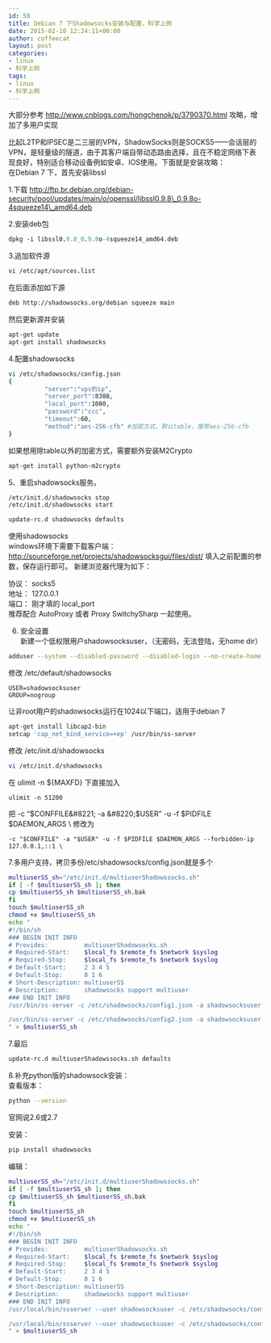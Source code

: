 ```yaml
---
id: 58
title: Debian 7 下Shadowsocks安装与配置，科学上网
date: 2015-02-10 12:24:11+00:00
author: coffeecat
layout: post
categories:
- linux
- 科学上网
tags:
- linux
- 科学上网
---
```

大部分参考 http://www.cnblogs.com/hongchenok/p/3790370.html 攻略，增加了多用户实现

比起L2TP和IPSEC是二三层的VPN，ShadowSocks则是SOCKS5——会话层的VPN，是轻量级的隧道，由于其客户端自带动态路由选择，且在不稳定网络下表现良好，特别适合移动设备例如安卓、IOS使用。下面就是安装攻略：  
在Debian 7 下，首先安装libssl

1.下载 http://ftp.br.debian.org/debian-security/pool/updates/main/o/openssl/libssl0.9.8\_0.9.8o-4squeeze14\_amd64.deb

2.安装deb包

```perl
dpkg -i libssl0.9.8_0.9.8o-4squeeze14_amd64.deb
```

3.追加软件源  
<!--more-->

```perl
vi /etc/apt/sources.list
```

在后面添加如下源

```sh
deb http://shadowsocks.org/debian squeeze main
```

然后更新源并安装

```sh
apt-get update
apt-get install shadowsocks


```

4.配置shadowsocks

```sh
vi /etc/shadowsocks/config.json
{
          "server":"vps的ip",
          "server_port":8388,
          "local_port":1080,
          "password":"ccc", 
          "timeout":60,
          "method":"aes-256-cfb" #加密方式，默认table，推荐aes-256-cfb
}
```

如果想用除table以外的加密方式，需要额外安装M2Crypto

```sh
apt-get install python-m2crypto
```

5、重启shadowsocks服务。

```sh
/etc/init.d/shadowsocks stop
/etc/init.d/shadowsocks start

update-rc.d shadowsocks defaults
```

使用shadowsocks  
windows环境下需要下载客户端：http://sourceforge.net/projects/shadowsocksgui/files/dist/ 填入之前配置的参数，保存运行即可。 新建浏览器代理为如下：

协议： socks5  
地址： 127.0.0.1  
端口： 刚才填的 local_port  
推荐配合 AutoProxy 或者 Proxy SwitchySharp 一起使用。

6. 安全设置  
新建一个低权限用户shadowsocksuser，（无密码，无法登陆，无home dir）

```sh
adduser --system --disabled-password --disabled-login --no-create-home shadowsocksuser
```

修改 /etc/default/shadowsocks

```vim
USER=shadowsocksuser
GROUP=nogroup
```

让非root用户的shadowsocks运行在1024以下端口，适用于debian 7

```sh
apt-get install libcap2-bin
setcap 'cap_net_bind_service=+ep' /usr/bin/ss-server

```

修改 /etc/init.d/shadowsocks

```sh
vi /etc/init.d/shadowsocks
```

在 ulimit -n ${MAXFD} 下直接加入

```vim
ulimit -n 51200

```

把 -c &#8220;$CONFFILE&#8221; -a &#8220;$USER&#8221; -u -f $PIDFILE $DAEMON_ARGS \ 修改为 

```vim
-c "$CONFFILE" -a "$USER" -u -f $PIDFILE $DAEMON_ARGS --forbidden-ip 127.0.0.1,::1 \
```

7.多用户支持，拷贝多份/etc/shadowsocks/config.json就是多个

```bash
multiuserSS_sh="/etc/init.d/multiuserShadowssocks.sh"
if [ -f $multiuserSS_sh ]; then
cp $multiuserSS_sh $multiuserSS_sh.bak
fi
touch $multiuserSS_sh
chmod +x $multiuserSS_sh
echo "
#!/bin/sh
### BEGIN INIT INFO
# Provides:          multiuserShadowsocks.sh
# Required-Start:    $local_fs $remote_fs $network $syslog
# Required-Stop:     $local_fs $remote_fs $network $syslog
# Default-Start:     2 3 4 5
# Default-Stop:      0 1 6
# Short-Description: multiuserSS
# Description:       shadowsocks support multiuser
### END INIT INFO
/usr/bin/ss-server -c /etc/shadowsocks/config1.json -a shadowsocksuser -u -f /var/run/shadowsocks/shadowsocks1.pid --forbidden-ip 127.0.0.1,::1

/usr/bin/ss-server -c /etc/shadowsocks/config2.json -a shadowsocksuser -u -f /var/run/shadowsocks/shadowsocks2.pid --forbidden-ip 127.0.0.1,::1
" > $multiuserSS_sh
```

7.最后

```sh
update-rc.d multiuserShadowssocks.sh defaults
```

8.补充python版的shadowsock安装：  
查看版本：

```sh
python --version
```

官网说2.6或2.7

安装：

```sh
pip install shadowsocks
```

编辑：

```bash
multiuserSS_sh="/etc/init.d/multiuserShadowssocks.sh"
if [ -f $multiuserSS_sh ]; then
cp $multiuserSS_sh $multiuserSS_sh.bak
fi
touch $multiuserSS_sh
chmod +x $multiuserSS_sh
echo "
#!/bin/sh
### BEGIN INIT INFO
# Provides:          multiuserShadowsocks.sh
# Required-Start:    $local_fs $remote_fs $network $syslog
# Required-Stop:     $local_fs $remote_fs $network $syslog
# Default-Start:     2 3 4 5
# Default-Stop:      0 1 6
# Short-Description: multiuserSS
# Description:       shadowsocks support multiuser
### END INIT INFO
/usr/local/bin/ssserver --user shadowsocksuser -c /etc/shadowsocks/config1.json --forbidden-ip 127.0.0.1,::1 -d start

/usr/local/bin/ssserver --user shadowsocksuser -c /etc/shadowsocks/config2.json --forbidden-ip 127.0.0.1,::1 -d start
" > $multiuserSS_sh
```